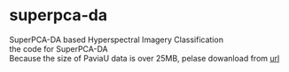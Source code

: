# superpca-da
SuperPCA-DA based Hyperspectral Imagery Classification
<br>
the code for SuperPCA-DA 
<br>
<h>
Because the size of PaviaU data is over 25MB, pelase dowanload from [url](https://www.ehu.eus/ccwintco/index.php?title=Hyperspectral_Remote_Sensing_Scenes)
<h>
